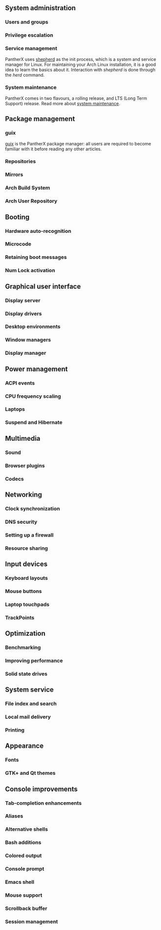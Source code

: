 ---
---

## System administration

### Users and groups

### Privilege escalation

### Service management

PantherX uses [shepherd](/Shepherd) as the init process, which is a system and service manager for Linux. For maintaining your Arch Linux installation, it is a good idea to learn the basics about it. Interaction with _shepherd_ is done through the _herd_ command.

### System maintenance

PantherX comes in two flavours, a rolling release, and LTS (Long Term Support) release. Read more about [system maintenance](System-maintenance).

## Package management

### guix

[guix](/guix) is the PantherX package manager: all users are required to become familiar with it before reading any other articles.

### Repositories

### Mirrors

### Arch Build System

### Arch User Repository

## Booting

### Hardware auto-recognition

### Microcode

### Retaining boot messages

### Num Lock activation

## Graphical user interface

### Display server

### Display drivers

### Desktop environments

### Window managers

### Display manager

## Power management

### ACPI events

### CPU frequency scaling

### Laptops

### Suspend and Hibernate

## Multimedia

### Sound

### Browser plugins

### Codecs

## Networking

### Clock synchronization

### DNS security

### Setting up a firewall

### Resource sharing

## Input devices

### Keyboard layouts

### Mouse buttons

### Laptop touchpads

### TrackPoints

## Optimization

### Benchmarking

### Improving performance

### Solid state drives

## System service

### File index and search

### Local mail delivery

### Printing

## Appearance

### Fonts

### GTK+ and Qt themes

## Console improvements

### Tab-completion enhancements

### Aliases

### Alternative shells

### Bash additions

### Colored output

### Console prompt

### Emacs shell

### Mouse support

### Scrollback buffer

### Session management
